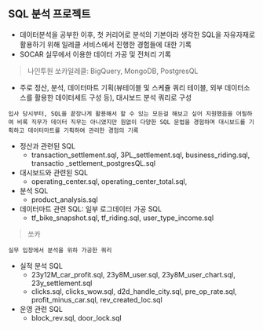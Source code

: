 ## SQL 분석 프로젝트
- 데이터분석을 공부한 이후, 첫 커리어로 분석의 기본이라 생각한 SQL을 자유자재로 활용하기 위해 일레클 서비스에서 진행한 경험들에 대한 기록
- SOCAR 실무에서 이용한 데이터 가공 및 전처리 기록

> 나인투원 쏘카일레클: BigQuery, MongoDB, PostgresQL
- 주로 정산, 분석, 데이터마트 기획(뷰테이블 및 스케쥴 쿼리 테이블, 외부 데이터소스를 활용한 데이터세트 구성 등), 대시보드 분석 쿼리로 구성
```
입사 당시부터, SQL을 끝장나게 활용해서 할 수 있는 모든걸 해보고 싶어 지원했음을 어필하여 비록 직무가 데이터 직무는 아니였지만 원없이 다양한 SQL 문법을 경험하며 대시보드를 기획하고 데이터마트를 기획하여 관리한 경험의 기록
```
- 정산과 관련된 SQL
  - transaction_settlement.sql, 3PL_settlement.sql, business_riding.sql, transactio _settlement_postgresQL.sql
- 대시보드와 관련된 SQL
  - operating_center.sql, operating_center_total.sql,
- 분석 SQL
  - product_analysis.sql
- 데이터마트 관련 SQL: 일부 로그데이터 가공 SQL
  - tf_bike_snapshot.sql, tf_riding.sql, user_type_income.sql
 
> 쏘카
```
실무 입장에서 분석을 위하 가공한 쿼리
```
- 실적 분석 SQL
  - 23y12M_car_profit.sql, 23y8M_user.sql, 23y8M_user_chart.sql, 23y_settlement.sql
  - clicks.sql, clicks_wow.sql, d2d_handle_city.sql, pre_op_rate.sql, profit_minus_car.sql, rev_created_loc.sql
- 운영 관련 SQL
  - block_rev.sql, door_lock.sql
